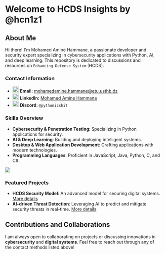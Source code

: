 # Welcome to HCDS Insights by @hcn1z1

## About Me
Hi there! I'm Mohamed Amine Hammane, a passionate developer and security expert specializing in cybersecurity applications with Python, AI, and deep learning. This repository is dedicated to discussions and resources on ``Enhancing Defense System`` (HCDS).

### Contact Information
- <img src="https://skillicons.dev/icons?i=gmail" width="20"/> **Email:** [mohamedamine.hammane@etu.usthb.dz](mailto:mohamedamine.hammane@etu.usthb.dz)
- <img src="https://skillicons.dev/icons?i=linkedin" width="20"/> **LinkedIn:** [Mohamed Amine Hammane](https://www.linkedin.com/in/mohamed-amine-hammane-3801761b3/)
- <img src="https://skillicons.dev/icons?i=discord" width="20"/> **Discord:** `@pythonicshit`

### Skills Overview
- **Cybersecurity & Penetration Testing**: Specializing in Python applications for security.
- **AI & Deep Learning**: Building and deploying intelligent systems.
- **Desktop & Web Application Development**: Crafting applications with modern technologies.
- **Programming Languages**: Proficient in JavaScript, Java, Python, C, and C#.

<img src="https://skillicons.dev/icons?i=python,c,cs,java,vscode,anaconda,github,docker,htmx,nodejs,qt,kali,"/>


### Featured Projects
- **HCDS Security Model**: An advanced model for securing digital systems. [More details](#)
- **AI-driven Threat Detection**: Leveraging AI to predict and mitigate security threats in real-time. [More details](#)

## Contributions and Collaborations
I am always open to collaborating on projects or discussing innovations in **cybersecurity** and **digital systems**. Feel free to reach out through any of the contact methods listed above!

